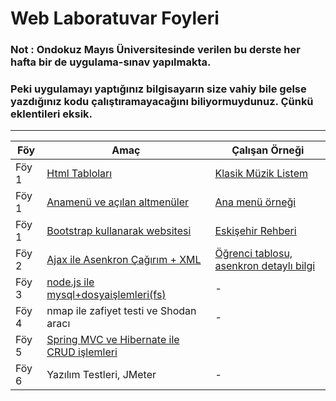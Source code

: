 # Web Laboratuvar Foyleri 

### Not : Ondokuz Mayıs Üniversitesinde verilen bu derste her hafta bir de uygulama-sınav yapılmakta. 

### Peki uygulamayı yaptığınız bilgisayarın size vahiy bile gelse yazdığınız kodu çalıştıramayacağını biliyormuydunuz. Çünkü eklentileri eksik.

--- 

|Föy | Amaç | Çalışan Örneği |  
|-|-|-|
|Föy 1 | [Html Tabloları ](https://github.com/Pilestin/Web_Lab/tree/master/Foy1/Soru1) | [Klasik Müzik Listem](https://pilestin.github.io/Web_Lab/Foy1/Soru1/index.html ) | 
|Föy 1 | [Anamenü ve açılan altmenüler](https://github.com/Pilestin/Web_Lab/tree/master/Foy1/Soru2) | [Ana menü örneği](https://pilestin.github.io/Web_Lab/Foy1/Soru2/index.html  ) | 
|Föy 1 | [Bootstrap kullanarak websitesi](https://github.com/Pilestin/Web_Lab/tree/master/Foy1/Soru3) | [Eskişehir Rehberi](https://pilestin.github.io/Web_Lab/Foy1/Soru3/index.html ) | 
|Föy 2 | [Ajax ile Asenkron Çağırım + XML](https://github.com/Pilestin/Web_Lab/tree/master/Foy2) | [Öğrenci tablosu, asenkron detaylı bilgi](https://pilestin.github.io/Web_Lab/Foy2/index.html) | 
|Föy 3 | [node.js ile mysql+dosyaişlemleri(fs)](https://github.com/Pilestin/Web_Lab/tree/master/Foy3) | - | 
|Föy 4 | nmap ile zafiyet testi ve Shodan aracı | - | 
|Föy 5 | [Spring MVC ve Hibernate ile CRUD işlemleri](https://github.com/Pilestin/Web_Lab/tree/master/SpringFoy5) |   | 
|Föy 6 | Yazılım Testleri, JMeter | - | 

